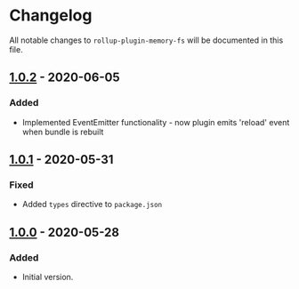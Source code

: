 # Changelog

All notable changes to `rollup-plugin-memory-fs` will be documented in this file.

## [1.0.2] - 2020-06-05
### Added
- Implemented EventEmitter functionality - now plugin emits 'reload' event when bundle is rebuilt

## [1.0.1] - 2020-05-31
### Fixed
- Added `types` directive to `package.json`

## [1.0.0] - 2020-05-28
### Added
- Initial version.

[1.0.2]: https://github.com/mrnateriver/rollup-plugin-memory-fs/compare/v1.0.1...v1.0.2
[1.0.1]: https://github.com/mrnateriver/rollup-plugin-memory-fs/compare/v1.0.0...v1.0.1
[1.0.0]: https://github.com/mrnateriver/rollup-plugin-memory-fs/releases
